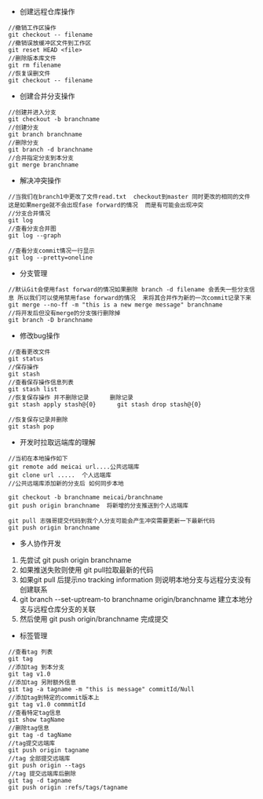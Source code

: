 * 创建远程仓库操作
```
//撤销工作区操作
git checkout -- filename
//撤销误放缓冲区文件到工作区
git reset HEAD <file>
//删除版本库文件
git rm filename
//恢复误删文件
git checkout -- filename
```
* 创建合并分支操作
```
//创建并进入分支
git checkout -b branchname
//创建分支
git branch branchname
//删除分支
git branch -d branchname
//合并指定分支到本分支
git merge branchname

```

* 解决冲突操作
```
//当我们在branch1中更改了文件read.txt  checkout到master 同时更改的相同的文件 这是如果merge就不会出现fase forward的情况  而是有可能会出现冲突
//分支合并情况
git log 
//查看分支合并图
git log --graph

//查看分支commit情况一行显示
git log --pretty=oneline
```
* 分支管理
```
//默认Git会使用fast forward的情况如果删除 branch -d filename 会丢失一些分支信息 所以我们可以使用禁用fase forward的情况  来将其合并作为新的一次commit记录下来
git merge --no-ff -m "this is a new merge message" branchname
//将开发后但没有merge的分支强行删除掉
git branch -D branchname
```

* 修改bug操作
```
//查看更改文件
git status
//保存操作
git stash
//查看保存操作信息列表
git stash list
//恢复保存操作 并不删除记录      删除记录
git stash apply stash@{0}      git stash drop stash@{0}

//恢复保存记录并删除
git stash pop
```

* 开发时拉取远端库的理解
```
//当初在本地操作如下
git remote add meicai url....公共远端库
git clone url .....  个人远端库
//公共远端库添加新的分支后 如何同步本地

git checkout -b branchname meicai/branchname
git push origin branchname  将新增的分支推送到个人远端库

git pull 志强哥提交代码到我个人分支可能会产生冲突需要更新一下最新代码
git push origin branchname
```

* 多人协作开发
1. 先尝试 git push origin branchname
2. 如果推送失败则使用 git pull拉取最新的代码
3. 如果git pull 后提示no tracking information 则说明本地分支与远程分支没有创建联系
4. git branch --set-uptream-to branchname origin/branchname 建立本地分支与远程仓库分支的关联
5. 然后使用  git push origin/branchname 完成提交


* 标签管理
```
//查看tag 列表
git tag
//添加tag 到本分支
git tag v1.0
//添加tag 另附额外信息
git tag -a tagname -m "this is message" commitId/Null
//添加tag到特定的commit版本上
git tag v1.0 commmitId
//查看特定tag信息
git show tagName
//删除tag信息
git tag -d tagName
//tag提交远端库
git push origin tagname
//tag 全部提交远端库
git push origin --tags
//tag 提交远端库后删除
git tag -d tagname
git push origin :refs/tags/tagname
```
